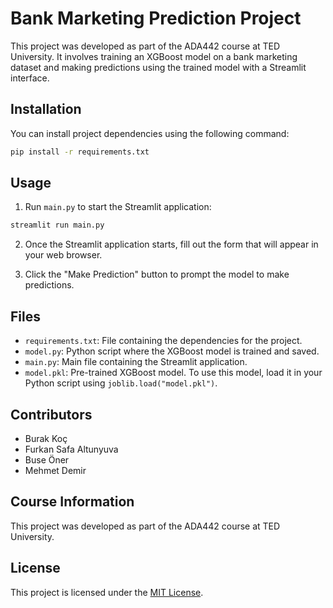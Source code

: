 # Bank Marketing Prediction Project

This project was developed as part of the ADA442 course at TED University. It involves training an XGBoost model on a bank marketing dataset and making predictions using the trained model with a Streamlit interface.

## Installation

You can install project dependencies using the following command:

```bash
pip install -r requirements.txt
```

## Usage

1. Run `main.py` to start the Streamlit application:

```bash
streamlit run main.py
```

2. Once the Streamlit application starts, fill out the form that will appear in your web browser.

3. Click the "Make Prediction" button to prompt the model to make predictions.

## Files

- `requirements.txt`: File containing the dependencies for the project.
- `model.py`: Python script where the XGBoost model is trained and saved.
- `main.py`: Main file containing the Streamlit application.
- `model.pkl`: Pre-trained XGBoost model. To use this model, load it in your Python script using `joblib.load("model.pkl")`.

## Contributors

- Burak Koç
- Furkan Safa Altunyuva
- Buse Öner
- Mehmet Demir

## Course Information

This project was developed as part of the ADA442 course at TED University.

## License

This project is licensed under the [MIT License](LICENSE).
```
